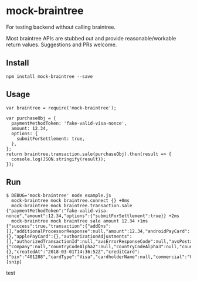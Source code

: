 # mock-braintree
For testing backend without calling braintree.

Most braintree APIs are stubbed out and provide reasonable/workable return values. Suggestions and PRs welcome.

## Install

    npm install mock-braintree --save

## Usage

    var braintree = require('mock-braintree');

    var purchaseObj = {
      paymentMethodToken: 'fake-valid-visa-nonce',
      amount: 12.34,
      options: {
        submitForSettlement: true,
      },
    };
    return braintree.transaction.sale(purchaseObj).then(result => {
      console.log(JSON.stringify(result));
    });

## Run

    $ DEBUG='mock-braintree' node example.js 
      mock-braintree mock braintree.connect {} +0ms
      mock-braintree mock braintree.transaction.sale {"paymentMethodToken":"fake-valid-visa-nonce","amount":12.34,"options":{"submitForSettlement":true}} +2ms
      mock-braintree mock braintree sale amount 12.34 +1ms
    {"success":true,"transaction":{"addOns":[],"additionalProcessorResponse":null,"amount":12.34,"androidPayCard":{},"applePayCard":{},"authorizationAdjustments":[],"authorizedTransactionId":null,"avsErrorResponseCode":null,"avsPostalCodeResponseCode":"M","avsStreetAddressResponseCode":"I","billing":{"company":null,"countryCodeAlpha2":null,"countryCodeAlpha3":null,"countryCodeNumeric":null,"countryName":null,"extendedAddress":null,"firstName":null,"id":"s2","lastName":null,"locality":null,"postalCode":"12345","region":null,"streetAddress":null},"channel":null,"coinbaseAccount":{},"createdAt":"2018-03-01T14:36:52Z","creditCard":{"bin":"401288","cardType":"Visa","cardholderName":null,"commercial":"Unknown","countryOfIssuance":"","customerLocation":"US","debit":"Unknown","durbinRegulated":"Unknown","expirationDate":"12/2019","expirationMonth":"12","expirationYear":"2019","healthcar
    [snip]

test
